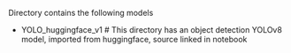 Directory contains the following models 
- YOLO_huggingface_v1   # This directory has an object detection YOLOv8 model, imported from huggingface, source linked in notebook